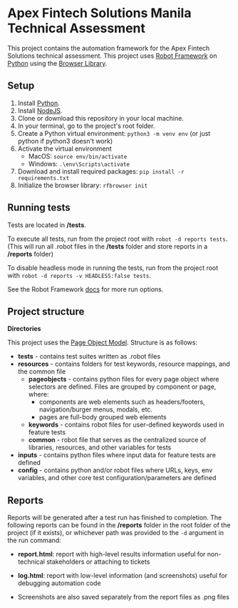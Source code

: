 # Apex Fintech Solutions Manila Technical Assessment

This project contains the automation framework for the Apex Fintech Solutions technical assessment. This project uses [Robot Framework](https://robotframework.org/) on [Python](https://www.python.org/) using the [Browser Library](https://robotframework-browser.org/).

## Setup

1. Install [Python](https://www.python.org/downloads/).
2. Install [NodeJS](https://nodejs.org/en/download/package-manager).
3. Clone or download this repository in your local machine.
4. In your terminal, go to the project's root folder.
5. Create a Python virtual environment: `python3 -m venv env` (or just python if python3 doesn't work)
6. Activate the virtual environment
   - MacOS: `source env/bin/activate`
   - Windows: `.\env\Scripts\activate`
7. Download and install required packages: `pip install -r requirements.txt`
8. Initialize the browser library: `rfbrowser init`

## Running tests

Tests are located in **/tests**.

To execute all tests, run from the project root with `robot -d reports tests`. (This will run all .robot files in the **/tests** folder and store reports in a **/reports** folder)

To disable headless mode in running the tests, run from the project root with `robot -d reports -v HEADLESS:false tests`.

See the Robot Framework [docs](https://robotframework.org/robotframework/latest/RobotFrameworkUserGuide.html#specifying-test-data-to-be-executed) for more run options.

## Project structure

**Directories**

This project uses the [Page Object Model](https://martinfowler.com/bliki/PageObject.html). Structure is as follows:

- **tests** - contains test suites written as .robot files
- **resources** - contains folders for test keywords, resource mappings, and the common file
  - **pageobjects** - contains python files for every page object where selectors are defined. Files are grouped by component or page, where:
    - components are web elements such as headers/footers, navigation/burger menus, modals, etc.
    - pages are full-body grouped web elements
  - **keywords** - contains robot files for user-defined keywords used in feature tests
  - **common** - robot file that serves as the centralized source of libraries, resources, and other variables for tests
- **inputs** - contains python files where input data for feature tests are defined
- **config** - contains python and/or robot files where URLs, keys, env variables, and other core test configuration/parameters are defined

## Reports

Reports will be generated after a test run has finished to completion. The following reports can be found in the **/reports** folder in the root folder of the project (if it exists), or whichever path was provided to the `-d` argument in the run command:

- **report.html**: report with high-level results information useful for non-technical stakeholders or attaching to tickets

- **log.html**: report with low-level information (and screenshots) useful for debugging automation code

- Screenshots are also saved separately from the report files as .png files
